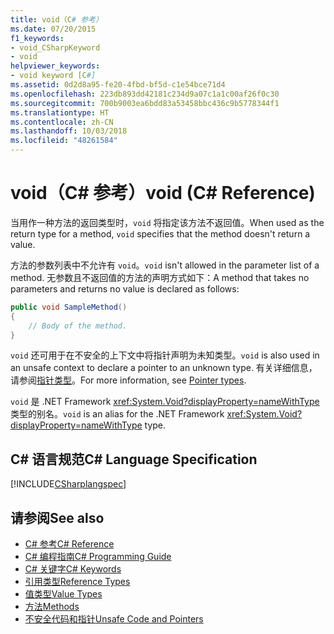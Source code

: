 ```yaml
---
title: void（C# 参考）
ms.date: 07/20/2015
f1_keywords:
- void_CSharpKeyword
- void
helpviewer_keywords:
- void keyword [C#]
ms.assetid: 0d2d8a95-fe20-4fbd-bf5d-c1e54bce71d4
ms.openlocfilehash: 223db893dd42181c234d9a07c1a1c00af26f0c30
ms.sourcegitcommit: 700b9003ea6bdd83a53458bbc436c9b5778344f1
ms.translationtype: HT
ms.contentlocale: zh-CN
ms.lasthandoff: 10/03/2018
ms.locfileid: "48261584"
---
```

# <a name="void-c-reference"></a><span data-ttu-id="17874-102">void（C# 参考）</span><span class="sxs-lookup"><span data-stu-id="17874-102">void (C# Reference)</span></span>
<span data-ttu-id="17874-103">当用作一种方法的返回类型时，`void` 将指定该方法不返回值。</span><span class="sxs-lookup"><span data-stu-id="17874-103">When used as the return type for a method, `void` specifies that the method doesn't return a value.</span></span>

<span data-ttu-id="17874-104">方法的参数列表中不允许有 `void`。</span><span class="sxs-lookup"><span data-stu-id="17874-104">`void` isn't allowed in the parameter list of a method.</span></span> <span data-ttu-id="17874-105">无参数且不返回值的方法的声明方式如下：</span><span class="sxs-lookup"><span data-stu-id="17874-105">A method that takes no parameters and returns no value is declared as follows:</span></span>

```csharp
public void SampleMethod()
{
    // Body of the method.
}
```

<span data-ttu-id="17874-106">`void` 还可用于在不安全的上下文中将指针声明为未知类型。</span><span class="sxs-lookup"><span data-stu-id="17874-106">`void` is also used in an unsafe context to declare a pointer to an unknown type.</span></span> <span data-ttu-id="17874-107">有关详细信息，请参阅[指针类型](../../../csharp/programming-guide/unsafe-code-pointers/pointer-types.md)。</span><span class="sxs-lookup"><span data-stu-id="17874-107">For more information, see [Pointer types](../../../csharp/programming-guide/unsafe-code-pointers/pointer-types.md).</span></span>

<span data-ttu-id="17874-108">`void` 是 .NET Framework <xref:System.Void?displayProperty=nameWithType> 类型的别名。</span><span class="sxs-lookup"><span data-stu-id="17874-108">`void` is an alias for the .NET Framework <xref:System.Void?displayProperty=nameWithType> type.</span></span>

## <a name="c-language-specification"></a><span data-ttu-id="17874-109">C# 语言规范</span><span class="sxs-lookup"><span data-stu-id="17874-109">C# Language Specification</span></span>
 [!INCLUDE[CSharplangspec](~/includes/csharplangspec-md.md)]

## <a name="see-also"></a><span data-ttu-id="17874-110">请参阅</span><span class="sxs-lookup"><span data-stu-id="17874-110">See also</span></span>

- [<span data-ttu-id="17874-111">C# 参考</span><span class="sxs-lookup"><span data-stu-id="17874-111">C# Reference</span></span>](../../../csharp/language-reference/index.md)  
- [<span data-ttu-id="17874-112">C# 编程指南</span><span class="sxs-lookup"><span data-stu-id="17874-112">C# Programming Guide</span></span>](../../../csharp/programming-guide/index.md)  
- [<span data-ttu-id="17874-113">C# 关键字</span><span class="sxs-lookup"><span data-stu-id="17874-113">C# Keywords</span></span>](../../../csharp/language-reference/keywords/index.md)  
- [<span data-ttu-id="17874-114">引用类型</span><span class="sxs-lookup"><span data-stu-id="17874-114">Reference Types</span></span>](../../../csharp/language-reference/keywords/reference-types.md)  
- [<span data-ttu-id="17874-115">值类型</span><span class="sxs-lookup"><span data-stu-id="17874-115">Value Types</span></span>](../../../csharp/language-reference/keywords/value-types.md)  
- [<span data-ttu-id="17874-116">方法</span><span class="sxs-lookup"><span data-stu-id="17874-116">Methods</span></span>](../../../csharp/programming-guide/classes-and-structs/methods.md)  
- [<span data-ttu-id="17874-117">不安全代码和指针</span><span class="sxs-lookup"><span data-stu-id="17874-117">Unsafe Code and Pointers</span></span>](../../../csharp/programming-guide/unsafe-code-pointers/index.md)
